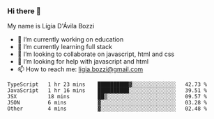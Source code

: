 ### Hi there 👋

My name is Lígia D'Ávila Bozzi

- 🔭 I’m currently working on education
- 🌱 I’m currently learning full stack
- 👯 I’m looking to collaborate on javascript, html and css
- 🤔 I’m looking for help with javascript and html
- 📫 How to reach me: ligia.bozzi@gmail.com

<!--START_SECTION:waka-->
```text
TypeScript   1 hr 23 mins    ██████████▓░░░░░░░░░░░░░░   42.73 % 
JavaScript   1 hr 16 mins    ██████████░░░░░░░░░░░░░░░   39.51 % 
JSX          18 mins         ██▒░░░░░░░░░░░░░░░░░░░░░░   09.57 % 
JSON         6 mins          ▓░░░░░░░░░░░░░░░░░░░░░░░░   03.28 % 
Other        4 mins          ▓░░░░░░░░░░░░░░░░░░░░░░░░   02.48 % 
```
<!--END_SECTION:waka-->

<!--
**ligiadavilabozzi/ligiadavilabozzi** is a ✨ _special_ ✨ repository because its `README.md` (this file) appears on your GitHub profile.
-->



